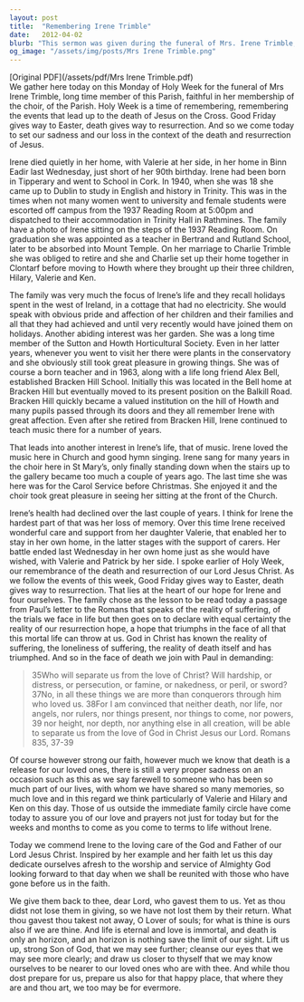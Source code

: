 ```yaml
---
layout: post
title:  "Remembering Irene Trimble"
date:   2012-04-02
blurb: "This sermon was given during the funeral of Mrs. Irene Trimble, a long-time member of the parish and a faithful choir member. The sermon reflects on Irene's life, her dedication to her family, her love for teaching, and her passion for music. It also addresses the hope and faith in the resurrection of Jesus Christ, providing comfort and solace during a time of loss."
og_image: "/assets/img/posts/Mrs Irene Trimble.png"
---
```

[Original PDF](/assets/pdf/Mrs Irene Trimble.pdf)    
We gather here today on this Monday of Holy Week for the funeral of Mrs Irene Trimble, long time member of this Parish, faithful in her membership of the choir, of the Parish. Holy Week is a time of remembering, remembering the events that lead up to the death of Jesus on the Cross. Good Friday gives way to Easter, death gives way to resurrection. And so we come today to set our sadness and our loss in the context of the death and resurrection of Jesus.

Irene died quietly in her home, with Valerie at her side, in her home in Binn Eadir last Wednesday, just short of her 90th birthday. Irene had been born in Tipperary and went to School in Cork. In 1940, when she was 18 she came up to Dublin to study in English and history in Trinity. This was in the times when not many women went to university and female students were escorted off campus from the 1937 Reading Room at 5:00pm and dispatched to their accommodation in Trinity Hall in Rathmines. The family have a photo of Irene sitting on the steps of the 1937 Reading Room. On graduation she was appointed as a teacher in Bertrand and Rutland School, later to be absorbed into Mount Temple. On her marriage to Charlie Trimble she was obliged to retire and she and Charlie set up their home together in Clontarf before moving to Howth where they brought up their three children, Hilary, Valerie and Ken.

The family was very much the focus of Irene’s life and they recall holidays spent in the west of Ireland, in a cottage that had no electricity. She would speak with obvious pride and affection of her children and their families and all that they had achieved and until very recently would have joined them on holidays. Another abiding interest was her garden. She was a long time member of the Sutton and Howth Horticultural Society. Even in her latter years, whenever you went to visit her there were plants in the conservatory and she obviously still took great pleasure in growing things. She was of course a born teacher and in 1963, along with a life long friend Alex Bell, established Bracken Hill School. Initially this was located in the Bell home at Bracken Hill but eventually moved to its present position on the Balkill Road. Bracken Hill quickly became a valued institution on the hill of Howth and many pupils passed through its doors and they all remember Irene with great affection. Even after she retired from Bracken Hill, Irene continued to teach music there for a number of years.

That leads into another interest in Irene’s life, that of music. Irene loved the music here in Church and good hymn singing. Irene sang for many years in the choir here in St Mary’s, only finally standing down when the stairs up to the gallery became too much a couple of years ago. The last time she was here was for the Carol Service before Christmas. She enjoyed it and the choir took great pleasure in seeing her sitting at the front of the Church.

Irene’s health had declined over the last couple of years. I think for Irene the hardest part of that was her loss of memory. Over this time Irene received wonderful care and support from her daughter Valerie, that enabled her to stay in her own home, in the latter stages with the support of carers. Her battle ended last Wednesday in her own home just as she would have wished, with Valerie and Patrick by her side. I spoke earlier of Holy Week, our remembrance of the death and resurrection of our Lord Jesus Christ. As we follow the events of this week, Good Friday gives way to Easter, death gives way to resurrection. That lies at the heart of our hope for Irene and four ourselves. The family chose as the lesson to be read today a passage from Paul’s letter to the Romans that speaks of the reality of suffering, of the trials we face in life but then goes on to declare with equal certainty the reality of our resurrection hope, a hope that triumphs in the face of all that this mortal life can throw at us. God in Christ has known the reality of suffering, the loneliness of suffering, the reality of death itself and has triumphed. And so in the face of death we join with Paul in demanding:

> 35Who will separate us from the love of Christ? Will hardship, or distress, or persecution, or famine, or nakedness, or peril, or sword?
> 37No, in all these things we are more than conquerors through him who loved us.
> 38For I am convinced that neither death, nor life, nor angels, nor rulers, nor things present, nor things to come, nor powers, 39 nor height, nor depth, nor anything else in all creation, will be able to separate us from the love of God in Christ Jesus our Lord. Romans 835, 37-39

Of course however strong our faith, however much we know that death is a release for our loved ones, there is still a very proper sadness on an occasion such as this as we say farewell to someone who has been so much part of our lives, with whom we have shared so many memories, so much love and in this regard we think particularly of Valerie and Hilary and Ken on this day. Those of us outside the immediate family circle have come today to assure you of our love and prayers not just for today but for the weeks and months to come as you come to terms to life without Irene.

Today we commend Irene to the loving care of the God and Father of our Lord Jesus Christ. Inspired by her example and her faith let us this day dedicate ourselves afresh to the worship and service of Almighty God looking forward to that day when we shall be reunited with those who have gone before us in the faith.

We give them back to thee, dear Lord, who gavest them to us. Yet as thou didst not lose them in giving, so we have not lost them by their return. What thou gavest thou takest not away, O Lover of souls; for what is thine is ours also if we are thine. And life is eternal and love is immortal, and death is only an horizon, and an horizon is nothing save the limit of our sight. Lift us up, strong Son of God, that we may see further; cleanse our eyes that we may see more clearly; and draw us closer to thyself that we may know ourselves to be nearer to our loved ones who are with thee. And while thou dost prepare for us, prepare us also for that happy place, that where they are and thou art, we too may be for evermore.

